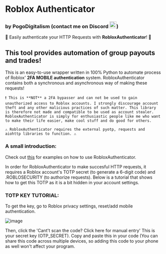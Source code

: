 
# Roblox Authenticator
### by PogoDigitalism (contact me on Discord <img src="https://i.pinimg.com/736x/79/94/28/7994282748b571ed81197ed915d998ea.jpg" width="22" height="22">)

🎉 Easily authenticate your HTTP Requests with **RobloxAuthenticator**! 🎉


## This tool provides automation of group payouts and trades!
This is an easy-to-use wrapper written in 100% Python to automate process of Roblox' **2FA MOBILE authentication** system.
RobloxAuthenticator contains both a synchronous and asynchronous way of making these requests!

`❗ This is **NOT** a 2FA bypasser and can not be used to gain unauthorized access to Roblox accounts. I strongly discourage account theft and any other malicious practices of such matter.
This library is therefore not made and compatible to be used as account stealer. RobloxAuthenticator is simply for enthusiastic people like me who want to make their life easier, make cool stuff and do good for others.`


    ⚠️ RobloxAuthenticator requires the external pyotp, requests and aiohttp libraries to function. ⚠️

### A small introduction:
Check out [this](https://github.com/PogoDigitalism/RobloxAuthenticator/tree/main/examples) for examples on how to use RobloxAuthenticator.

In order for RobloxAuthenticator to make succesful HTTP requests, it requires a Roblox account's TOTP secret (to generate a 6-digit code) and .ROBLOSECURITY (to authorize requests).
Below is a tutorial that shows how to get this TOTP as it is a bit hidden in your account settings.

### TOTP KEY TUTORIAL:
To get the key, go to Roblox privacy settings, reset/add mobile authentication.

![image](https://github.com/PogoDigitalism/RobloxTradeAuthenticator/assets/107322523/2a448f61-3781-475e-880f-ed3a7cfc95c9)

Then, click the 'Cant't scan the code? Click here for manual entry'
This is your secret key (OTP_SECRET). Copy and paste this in your code (You can share this code across multiple devices, so adding this code to your phone as well won't affect your program.
